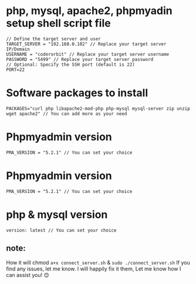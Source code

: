 # php, mysql, apache2, phpmyadin setup shell script file


```
// Define the target server and user
TARGET_SERVER = "192.168.0.102" // Replace your target server IP/Domain
USERNAME = "coderorbit" // Replace your target server username
PASSWORD = "5499" // Replace your target server password
// Optional: Specify the SSH port (default is 22)
PORT=22

```
# Software packages to install
```
PACKAGES="curl php libapache2-mod-php php-mysql mysql-server zip unzip wget apache2" // You can add more as your need
```

# Phpmyadmin version
```
PMA_VERSION = "5.2.1" // You can set your choice
```

# Phpmyadmin version
```
PMA_VERSION = "5.2.1" // You can set your choice
```

# php & mysql version
```
version: latest // You can set your choice
```
## note: 

How it will chmod  ```a+x connect_server.sh``` & ```sudo ./connect_server.sh``` If you find any issues, let me know. I will happily fix it them, Let me know how I can assist you! 😊
